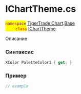
# IChartTheme.cs
<mark style="color:purple;">`namespace`</mark> [TigerTrade.Chart](../../../../TigerTrade.Chart.md).[Base](../../../../TigerTrade.Chart/Base.md)  
<mark style="color:red;">&nbsp;&nbsp;&nbsp;&nbsp;&nbsp;&nbsp;&nbsp;&nbsp;`class`</mark> [IChartTheme](../../IChartTheme.cs.md)

Описание

### Синтаксис
```csharp
XColor PaletteColor1 { get; }
```
### Пример  
```csharp
// example
```
